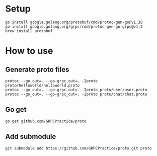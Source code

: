# Setup
```shell
go install google.golang.org/protobuf/cmd/protoc-gen-go@v1.28
go install google.golang.org/grpc/cmd/protoc-gen-go-grpc@v1.2
brew install protobuf
```

# How to use
## Generate proto files 
```shell
protoc --go_out=. --go-grpc_out=. -Iproto proto/helloworld/helloworld.proto
protoc --go_out=. --go-grpc_out=. -Iproto proto/user/user.proto
protoc --go_out=. --go-grpc_out=. -Iproto proto/chat/chat.proto
```

## Go get
```shell
go get github.com/GRPCPractice/proto
```

## Add submodule
```shell
git submodule add https://github.com/GRPCPractice/proto.git proto
```